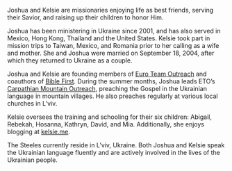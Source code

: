 Joshua and Kelsie are missionaries enjoying life as best friends, serving their Savior, and raising up their children to honor Him.

Joshua has been ministering in Ukraine since 2001, and has also served in Mexico, Hong Kong, Thailand and the United States. Kelsie took part in mission trips to Taiwan, Mexico, and Romania prior to her calling as a wife and mother. She and Joshua were married on September 18, 2004, after which they returned to Ukraine as a couple.

Joshua and Kelsie are founding members of [Euro Team Outreach](https://euroteamoutreach.org/) and coauthors of [Bible First](https://getbiblefirst.com/). During the summer months, Joshua leads ETO’s [Carpathian Mountain Outreach](https://cmoproject.org/), preaching the Gospel in the Ukrainian language in mountain villages. He also preaches regularly at various local churches in L’viv.

Kelsie oversees the training and schooling for their six children: Abigail, Rebekah, Hosanna, Kathryn, David, and Mia. Additionally, she enjoys blogging at [kelsie.me](https://kelsie.me/).

The Steeles currently reside in L’viv, Ukraine. Both Joshua and Kelsie speak the Ukrainian language fluently and are actively involved in the lives of the Ukrainian people.
